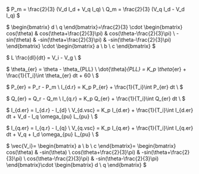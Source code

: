 $
P_m = \frac{2}{3} (V_d I_d + V_q I_q) \\
Q_m = \frac{2}{3} (V_q I_d - V_d I_q)
$

$
\begin{bmatrix}
d \\
q
\end{bmatrix}=\frac{2}{3} \cdot
\begin{bmatrix}
cos(\theta) & cos(\theta+\frac{2}{3}\pi) & cos(\theta-\frac{2}{3}\pi) \\
-sin(\theta) & -sin(\theta+\frac{2}{3}\pi) & -sin(\theta-\frac{2}{3}\pi)
\end{bmatrix} \cdot
\begin{bmatrix}
a \\
b \\
c
\end{bmatrix}
$

$
L \frac{dI}{dt} = V_i - V_g \\
$

$
\theta_{er} = \theta - \theta_{PLL} \\
\dot{\theta}_{PLL} = K_p \theta_{er} + \frac{1}{T_i}\int \theta_{er} dt + 60 \\
$

$
P_{er} = P_r - P_m \\
I_{d.r} = K_p P_{er} + \frac{1}{T_i}\int P_{er} dt \\
$

$
Q_{er} = Q_r - Q_m \\
I_{q.r} = K_p Q_{er} + \frac{1}{T_i}\int Q_{er} dt \\
$

$
I_{d.er} = I_{d.r} - I_{d} \\
V_{d.vsc} = K_p I_{d.er} + \frac{1}{T_i}\int I_{d.er} dt
          + V_d - I_q \omega_{pu} L_{pu} \\
$

$
I_{q.er} = I_{q.r} - I_{q} \\
V_{q.vsc} = K_p I_{q.er} + \frac{1}{T_i}\int I_{q.er} dt
          + V_q + I_d \omega_{pu} L_{pu} \\
$

$
\vec{V_i}=
\begin{bmatrix}
a \\
b \\
c
\end{bmatrix}=
\begin{bmatrix}
cos(\theta) & -sin(\theta) \\
cos(\theta+\frac{2}{3}\pi) & -sin(\theta+\frac{2}{3}\pi) \\
 cos(\theta-\frac{2}{3}\pi) & -sin(\theta-\frac{2}{3}\pi)
\end{bmatrix}\cdot
\begin{bmatrix}
d \\
q
\end{bmatrix}
$
